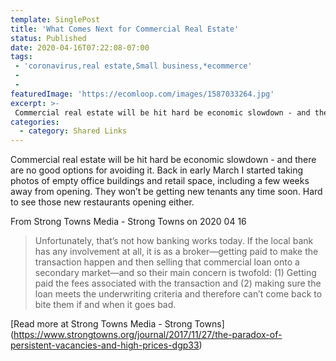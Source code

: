 ```yaml
---
template: SinglePost
title: 'What Comes Next for Commercial Real Estate'
status: Published
date: 2020-04-16T07:22:08-07:00
tags:
 - 'coronavirus,real estate,Small business,*ecommerce'
 -
 -
featuredImage: 'https://ecomloop.com/images/1587033264.jpg'
excerpt: >-
 Commercial real estate will be hit hard be economic slowdown - and there are no good options for avoiding it. Back in early March I started taking photos of empty office buildings and retail space, including a few weeks away from opening. They won’t be getting new tenants any time soon. Hard to see those new restaurants opening either. 
categories:
  - category: Shared Links
---
```

Commercial real estate will be hit hard be economic slowdown - and there are no good options for avoiding it. Back in early March I started taking photos of empty office buildings and retail space, including a few weeks away from opening. They won’t be getting new tenants any time soon. Hard to see those new restaurants opening either. 

From Strong Towns Media - Strong Towns on 2020 04 16
> Unfortunately, that’s not how banking works today. If the local bank has any involvement at all, it is as a broker—getting paid to make the transaction happen and then selling that commercial loan onto a secondary market—and so their main concern is twofold: (1) Getting paid the fees associated with the transaction and (2) making sure the loan meets the underwriting criteria and therefore can’t come back to bite them if and when it goes bad.

[Read more at Strong Towns Media - Strong Towns] (https://www.strongtowns.org/journal/2017/11/27/the-paradox-of-persistent-vacancies-and-high-prices-dgp33)
